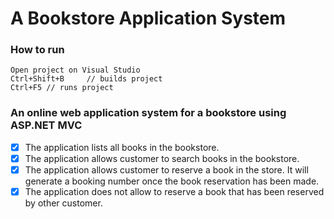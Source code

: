 # A Bookstore Application System

### How to run
```
Open project on Visual Studio
Ctrl+Shift+B     // builds project
Ctrl+F5 // runs project
```

### An online web application system for a bookstore using ASP.NET MVC
- [x] The application lists all books in the bookstore.
- [x] The application allows customer to search books in the bookstore.
- [x] The application allows customer to reserve a book in the store. It will generate a 
booking number once the book reservation has been made.
- [x] The application does not allow to reserve a book that has been reserved by other 
customer.
